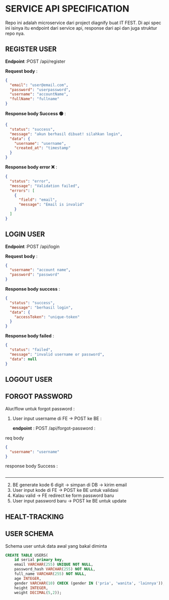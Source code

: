 # SERVICE API SPECIFICATION

Repo ini adalah microservice dari project diagnify buat IT FEST. Di api spec ini isinya itu
endpoint dari service api, response dari api dan juga struktur repo nya.

## REGISTER USER

**Endpoint** :POST /api/register

**Request body** :

```json
{
  "email": "user@email.com",
  "password": "userpassword",
  "username": "accountName",
  "fullName": "fullname"
}
```

**Response body Success 🟢** :

```json
{
  "status": "success",
  "message": "akun berhasil dibuat! silahkan login",
  "data": {
    "username": "username",
    "created_at": "timestamp"
  }
}
```

**Response body error ❌** :

```json
{
  "status": "error",
  "message": "Validation failed",
  "errors": [
    {
      "field": "email",
      "message": "Email is invalid"
    }
  ]
}
```

## LOGIN USER

**Endpoint** :POST /api/login

**Request body** :

```json
{
  "username": "account name",
  "password": "password"
}
```

**Response body success** :

```json
{
  "status": "success",
  "message": "berhasil login",
  "data": {
    "accessToken": "unique-token"
  }
}
```

**Response body failed** :

```json
{
  "status": "failed",
  "message": "invalid username or password",
  "data": null
}
```

## LOGOUT USER

## FORGOT PASSWORD

Alur/flow untuk forgot password :

1. User input username di FE → POST ke BE :

   **endpoint** : POST /api/forgot-password :

req body

```json
{
  "username": "username"
}
```

response body Success :

```json

```

---

2. BE generate kode 6 digit → simpan di DB → kirim email
3. User input kode di FE → POST ke BE untuk validasi
4. Kalau valid → FE redirect ke form password baru
5. User input password baru → POST ke BE untuk update

## HEALT-TRACKING

## USER SCHEMA

Schema user untuk data awal yang bakal diminta

```sql
CREATE TABLE USERS(
    id serial primary key,
    email VARCHAR(255) UNIQUE NOT NULL,
    password_hash VARCHAR(255) NOT NULL,
    full_name VARCHAR(255) NOT NULL,
    age INTEGER,
    gender VARCHAR(10) CHECK (gender IN ('pria', 'wanita', 'lainnya')),
    height INTEGER,
    weight DECIMAL(5,2));
```
